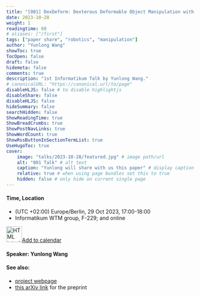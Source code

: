 ```yaml
---
title: "[001] DexDeform: Dexterous Deformable Object Manipulation with Human Demonstrations and Differentiable Physics"
date: 2023-10-28
weight: 1
readingtime: 60
# aliases: ["/first"]
tags: ["paper share", "robotics", "manipulation"]
author: "Yunlong Wang"
showToc: true
TocOpen: false
draft: false
hidemeta: false
comments: true
description: "1st Informatikum Talk by Yunlong Wang."
# canonicalURL: "https://canonical.url/to/page"
disableHLJS: false # to disable highlightjs
disableShare: false
disableHLJS: false
hideSummary: false
searchHidden: false
ShowReadingTime: true
ShowBreadCrumbs: true
ShowPostNavLinks: true
ShowWordCount: true
ShowRssButtonInSectionTermList: true
UseHugoToc: true
cover:
    image: "talks/2023-10-28/featured.jpg" # image path/url
    alt: "001 Talk" # alt text
    caption: "Yunlong will share with us this paper" # display caption under cover
    relative: true # when using page bundles set this to true
    hidden: false # only hide on current single page
---
```



#### Time, Location

- (UTC +02:00) Europe/Berlin, 29 Oct 2023, 17:00-18:00
- Informatikum WTM group, F-229; and online

<a href="https://calndr.link/event/O99zJzJk24"><img src="/addtocalendar.png" alt="HTML tutorial" style="width:42px;height:auto;float:center;">Add to calendar</a>

#### Speaker: Yunlong Wang

#### See also:
- [project webpage](https://sites.google.com/view/dexdeform)
- [this arXiv link](https://arxiv.org/abs/2304.03223) for the preprint
